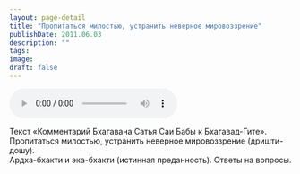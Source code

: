 ```yaml
---
layout: page-detail
title: "Пропитаться милостью, устранить неверное мировоззрение"
publishDate: 2011.06.03
description: ""
tags:
image:
draft: false
---
```


<audio title="2011.06.03 - Пропитаться милостью, устранить неверное мировоззрение.mp3" src="/upload/iblock/5d4/5d4330a57c94576c8bb88f048a0639f8.mp3" controls=""></audio>

 Текст «Комментарий Бхагавана Сатья Саи Бабы к Бхагавад-Гите».  
 Пропитаться милостью, устранить неверное мировоззрение (дришти-дошу).  
 Ардха-бхакти и эка-бхакти (истинная преданность). Ответы на вопросы.  

  
